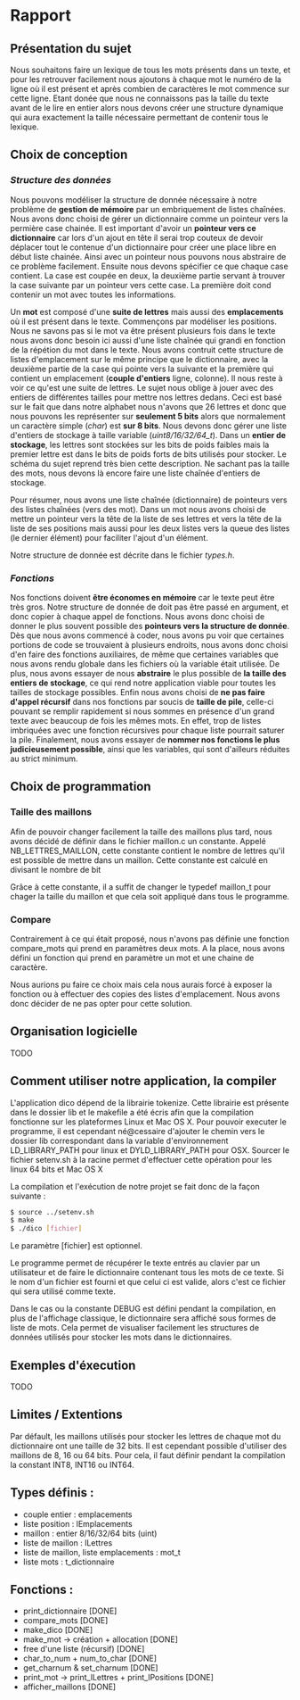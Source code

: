 # Rapport

## Présentation du sujet

Nous souhaitons faire un lexique de tous les mots présents dans un texte, et pour les retrouver facilement nous ajoutons à chaque mot le numéro de la ligne où il est présent et après combien de caractères le mot commence sur cette ligne. Etant donée que nous ne connaissons pas la taille du texte avant de le lire en entier alors nous devons créer une structure dynamique qui aura exactement la taille nécessaire permettant de contenir tous le lexique.

## Choix de conception

### *Structure des données*

Nous pouvons modéliser la structure de donnée nécessaire à notre problème de **gestion de mémoire** par un embriquement de listes chaînées. Nous avons donc choisi de gérer un dictionnaire comme un pointeur vers la permière case chainée. Il est important d'avoir un **pointeur vers ce dictionnaire** car lors d'un ajout en tête il serai trop couteux de devoir déplacer tout le contenue d'un dictionnaire pour créer une place libre en début liste chainée. Ainsi avec un pointeur nous pouvons nous abstraire de ce problème facilement.
Ensuite nous devons spécifier ce que chaque case contient. La case est coupée en deux, la deuxième partie servant à trouver la case suivante par un pointeur vers cette case. La première doit cond contenir un mot avec toutes les informations.

Un **mot** est composé d'une **suite de lettres** mais aussi des **emplacements** où il est présent dans le texte.
Commençons par modéliser les positions. Nous ne savons pas si le mot va être présent plusieurs fois dans le texte nous avons donc besoin ici aussi d'une liste chaînée qui grandi en fonction de la répétion du mot dans le texte. Nous avons contruit cette structure de listes d'emplacement sur le même principe que le dictionnaire, avec la deuxième partie de la case qui pointe vers la suivante et la première qui contient un emplacement (**couple d'entiers** ligne, colonne).
Il nous reste à voir ce qu'est une suite de lettres. Le sujet nous oblige à jouer avec des entiers de différentes tailles pour mettre nos lettres dedans. Ceci est basé sur le fait que dans notre alphabet nous n'avons que 26 lettres et donc que nous pouvons les représenter sur **seulement 5 bits** alors que normalement un caractère simple (*char*) est **sur 8 bits**. Nous devons donc gérer une liste d'entiers de stockage à taille variable (*uint8/16/32/64_t*). Dans un **entier de stockage**, les lettres sont stockées sur les bits de poids faibles mais la premier lettre est dans le bits de poids forts de bits utilisés pour stocker. Le schéma du sujet reprend très bien cette description. Ne sachant pas la taille des mots, nous devons là encore faire une liste chaînée d'entiers de stockage.

Pour résumer, nous avons une liste chaînée (dictionnaire) de pointeurs vers des listes chaînées (vers des mot). Dans un mot nous avons choisi de mettre un pointeur vers la tête de la liste de ses lettres et vers la tête de la liste de ses positions mais aussi pour les deux listes vers la queue des listes (le dernier élément) pour faciliter l'ajout d'un élément.

Notre structure de donnée est décrite dans le fichier *types.h*.

### *Fonctions*

Nos fonctions doivent **être économes en mémoire** car le texte peut être très gros. Notre structure de donnée de doit pas être passé en argument, et donc copier à chaque appel de fonctions. Nous avons donc choisi de donner le plus souvent possible des **pointeurs vers la structure de donnée**.
Dès que nous avons commencé à coder, nous avons pu voir que certaines portions de code se trouvaient à plusieurs endroits, nous avons donc choisi d'en faire des fonctions auxiliaires, de même que certaines variables que nous avons rendu globale dans les fichiers où la variable était utilisée.
De plus, nous avons essayer de nous **abstraire** le plus possible de **la taille des entiers de stockage**, ce qui rend notre application viable pour toutes les tailles de stockage possibles.
Enfin nous avons choisi de **ne pas faire d'appel récursif** dans nos fonctions par soucis de **taille de pile**, celle-ci pouvant se remplir rapidement si nous sommes en présence d'un grand texte avec beaucoup de fois les mêmes mots. En effet, trop de listes imbriquées avec une fonction récursives pour chaque liste pourrait saturer la pile.
Finalement, nous avons essayer de **nommer nos fonctions le plus judicieusement possible**, ainsi que les variables, qui sont d'ailleurs réduites au strict minimum.

## Choix de programmation

### Taille des maillons
Afin de pouvoir changer facilement la taille des maillons plus tard, nous avons décidé de définir dans le fichier maillon.c un constante. Appelé NB_LETTRES_MAILLON, cette constante contient le nombre de lettres qu'il est possible de mettre dans un maillon. Cette constante est calculé en divisant le nombre de bit

Grâce à cette constante, il a suffit de changer le typedef maillon_t pour chager la taille du maillon et que cela soit appliqué dans tous le programme.

### Compare
Contrairement à ce qui était proposé, nous n'avons pas définie une fonction compare_mots qui prend en paramètres deux mots. A la place, nous avons défini un fonction qui prend en paramètre un mot et une chaine de caractère.

Nous aurions pu faire ce choix mais cela nous aurais forcé à exposer la fonction ou à effectuer des copies des listes d'emplacement. Nous avons donc décider de ne pas opter pour cette solution.


## Organisation logicielle

TODO

## Comment utiliser notre application, la compiler

L'application dico dépend de la librairie tokenize. Cette librairie est présente dans le dossier lib et le makefile a été écris afin que la compilation fonctionne sur les plateformes Linux et Mac OS X. Pour pouvoir executer le programme, il est cependant né@cessaire d'ajouter le chemin vers le dossier lib correspondant dans la variable d'environnement LD_LIBRARY_PATH pour linux et DYLD_LIBRARY_PATH pour OSX. Sourcer le fichier setenv.sh à la racine permet d'effectuer cette opération pour les linux 64 bits et Mac OS X

La compilation et l'exécution de notre projet se fait donc de la façon suivante :
```sh
$ source ../setenv.sh
$ make
$ ./dico [fichier]
```
Le paramètre [fichier] est optionnel.

Le programme permet de récupérer le texte entrés au clavier par un utilisateur et de faire le dictionnaire contenant tous les mots de ce texte. Si le nom d'un fichier est fourni et que celui ci est valide, alors c'est ce fichier qui sera utilisé comme texte.

Dans le cas ou la constante DEBUG est défini pendant la compilation, en plus de l'affichage classique, le dictionnaire sera affiché sous formes de liste de mots. Cela permet de visualiser facilement les structures de données utilisés pour stocker les mots dans le dictionnaires.

## Exemples d'éxecution

TODO

## Limites / Extentions

Par défault, les maillons utilisés pour stocker les lettres de chaque mot du dictionnaire ont une taille de 32 bits. Il est cependant possible d'utiliser des maillons de 8, 16 ou 64 bits. Pour cela, il faut définir pendant la compilation la constant INT8, INT16 ou INT64.


Types définis :
---------------

- couple entier : emplacements
- liste position : lEmplacements
- maillon : entier 8/16/32/64 bits (uint)
- liste de maillon : lLettres
- liste de maillon, liste emplacements : mot_t
- liste mots : t_dictionnaire

Fonctions :
-----------

- print_dictionnaire                                [DONE]
- compare_mots                                      [DONE]
- make_dico                                         [DONE]
- make_mot -> création + allocation                 [DONE]
- free d'une liste (récursif)                       [DONE]
- char_to_num + num_to_char                         [DONE]
- get_charnum & set_charnum                         [DONE]
- print_mot -> print_lLettres + print_lPositions    [DONE]
- afficher_maillons [DONE]
